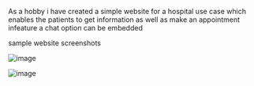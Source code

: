 As a hobby i have created a simple website for a hospital use case which enables the patients to get information as well as make an appointment infeature a chat option can be embedded

sample website screenshots

![image](https://github.com/Harshai10/Html_website_Hospital/assets/97380737/bd303068-32c1-44df-afac-264f693d1901)


![image](https://github.com/Harshai10/Html_website_Hospital/assets/97380737/aa150d4d-1ab6-49de-a6c2-d4ae5cde54f1)


